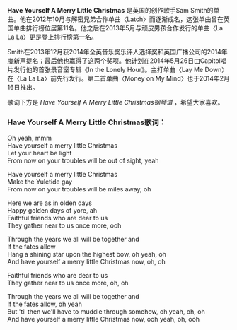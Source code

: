 

**Have Yourself A Merry Little Christmas** 是英国的创作歌手Sam
Smith的单曲。他在2012年10月与解密兄弟合作单曲〈Latch〉而逐渐成名，这张单曲曾在英国单曲排行榜位居第11名。他之后在2013年5月与顽皮男孩合作发行的单曲〈La
La La〉更是登上排行榜第一名。

  
Smith在2013年12月获2014年全英音乐奖乐评人选择奖和英国广播公司的2014年度新声提名；最后他也赢得了这两个奖项。他计划在2014年5月26日由Capitol唱片发行他的首张录音室专辑《In
the Lonely Hour》。主打单曲〈Lay Me Down〉在〈La La La〉前先行发行。第二首单曲〈Money on My
Mind〉也于2014年2月16日推出。

  
歌词下方是 _Have Yourself A Merry Little Christmas钢琴谱_ ，希望大家喜欢。

### Have Yourself A Merry Little Christmas歌词：

Oh yeah, mmm  
Have yourself a merry little Christmas  
Let your heart be light  
From now on your troubles will be out of sight, yeah

Have yourself a merry little Christmas  
Make the Yuletide gay  
From now on your troubles will be miles away, oh

Here we are as in olden days  
Happy golden days of yore, ah  
Faithful friends who are dear to us  
They gather near to us once more, ooh

Through the years we all will be together and  
If the fates allow  
Hang a shining star upon the highest bow, oh yeah, oh  
And have yourself a merry little Christmas now, oh, oh

Faithful friends who are dear to us  
They gather near to us once more, oh, oh

Through the years we all will be together and  
If the fates allow, oh yeah  
But 'til then we'll have to muddle through somehow, oh yeah, oh, oh  
And have yourself a merry little Christmas now, ooh yeah, oh, ooh

